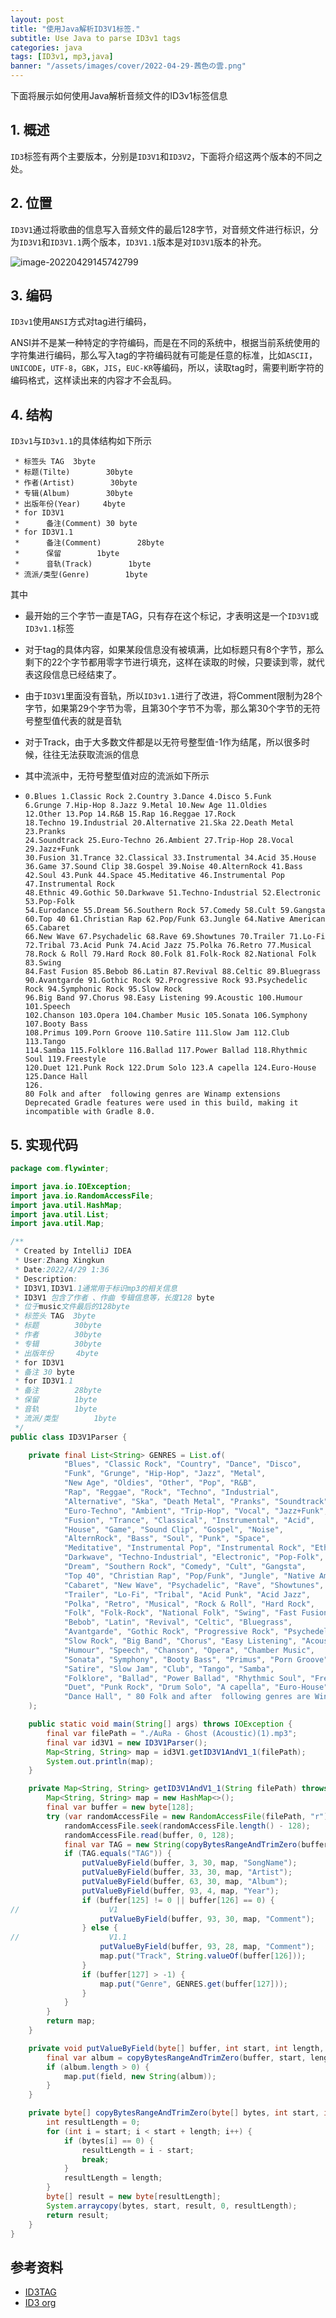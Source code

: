 ```yaml
---
layout: post
title: "使用Java解析ID3V1标签."
subtitle: Use Java to parse ID3v1 tags
categories: java
tags: [ID3v1, mp3,java]
banner: "/assets/images/cover/2022-04-29-茜色の雲.png"
---
```


下面将展示如何使用Java解析音频文件的ID3v1标签信息

<!--more-->

## 1. 概述

`ID3`标签有两个主要版本，分别是`ID3V1`和`ID3V2`，下面将介绍这两个版本的不同之处。

## 2. 位置

`ID3V1`通过将歌曲的信息写入音频文件的最后128字节，对音频文件进行标识，分为`ID3V1`和`ID3V1.1`两个版本，`ID3V1.1`版本是对`ID3V1`版本的补充。

![image-20220429145742799](../assets/images/resource/2022-04-29-解析音乐标签.assets/image-20220429145742799.png)

## 3. 编码

`ID3v1`使用`ANSI`方式对tag进行编码，

ANSI并不是某一种特定的字符编码，而是在不同的系统中，根据当前系统使用的字符集进行编码，那么写入tag的字符编码就有可能是任意的标准，比如`ASCII`，`UNICODE`，`UTF-8`，`GBK`，`JIS`，`EUC-KR`等编码，所以，读取tag时，需要判断字符的编码格式，这样读出来的内容才不会乱码。

## 4. 结构

`ID3v1`与`ID3v1.1`的具体结构如下所示

```ANSII
 * 标签头 TAG  3byte
 * 标题(Tilte)        30byte
 * 作者(Artist)        30byte
 * 专辑(Album)        30byte
 * 出版年份(Year)     4byte
 * for ID3V1
 *      备注(Comment) 30 byte
 * for ID3V1.1
 *      备注(Comment)        28byte
 *      保留        1byte
 *      音轨(Track)        1byte
 * 流派/类型(Genre)        1byte
```

其中

- 最开始的三个字节一直是TAG，只有存在这个标记，才表明这是一个`ID3V1`或`ID3v1.1`标签

- 对于tag的具体内容，如果某段信息没有被填满，比如标题只有8个字节，那么剩下的22个字节都用零字节进行填充，这样在读取的时候，只要读到零，就代表这段信息已经结束了。

- 由于`ID3V1`里面没有音轨，所以`ID3v1.1`进行了改进，将Comment限制为28个字节，如果第29个字节为零，且第30个字节不为零，那么第30个字节的无符号整型值代表的就是音轨

- 对于Track，由于大多数文件都是以无符号整型值-1作为结尾，所以很多时候，往往无法获取流派的信息

- 其中流派中，无符号整型值对应的流派如下所示

- ```
  0.Blues 1.Classic Rock 2.Country 3.Dance 4.Disco 5.Funk 
  6.Grunge 7.Hip-Hop 8.Jazz 9.Metal 10.New Age 11.Oldies 
  12.Other 13.Pop 14.R&B 15.Rap 16.Reggae 17.Rock 
  18.Techno 19.Industrial 20.Alternative 21.Ska 22.Death Metal 23.Pranks 
  24.Soundtrack 25.Euro-Techno 26.Ambient 27.Trip-Hop 28.Vocal 29.Jazz+Funk 
  30.Fusion 31.Trance 32.Classical 33.Instrumental 34.Acid 35.House 
  36.Game 37.Sound Clip 38.Gospel 39.Noise 40.AlternRock 41.Bass 
  42.Soul 43.Punk 44.Space 45.Meditative 46.Instrumental Pop 47.Instrumental Rock 
  48.Ethnic 49.Gothic 50.Darkwave 51.Techno-Industrial 52.Electronic 53.Pop-Folk 
  54.Eurodance 55.Dream 56.Southern Rock 57.Comedy 58.Cult 59.Gangsta 
  60.Top 40 61.Christian Rap 62.Pop/Funk 63.Jungle 64.Native American 65.Cabaret 
  66.New Wave 67.Psychadelic 68.Rave 69.Showtunes 70.Trailer 71.Lo-Fi 
  72.Tribal 73.Acid Punk 74.Acid Jazz 75.Polka 76.Retro 77.Musical 
  78.Rock & Roll 79.Hard Rock 80.Folk 81.Folk-Rock 82.National Folk 83.Swing 
  84.Fast Fusion 85.Bebob 86.Latin 87.Revival 88.Celtic 89.Bluegrass 
  90.Avantgarde 91.Gothic Rock 92.Progressive Rock 93.Psychedelic Rock 94.Symphonic Rock 95.Slow Rock 
  96.Big Band 97.Chorus 98.Easy Listening 99.Acoustic 100.Humour 101.Speech 
  102.Chanson 103.Opera 104.Chamber Music 105.Sonata 106.Symphony 107.Booty Bass 
  108.Primus 109.Porn Groove 110.Satire 111.Slow Jam 112.Club 113.Tango 
  114.Samba 115.Folklore 116.Ballad 117.Power Ballad 118.Rhythmic Soul 119.Freestyle 
  120.Duet 121.Punk Rock 122.Drum Solo 123.A capella 124.Euro-House 125.Dance Hall 
  126. 
  80 Folk and after  following genres are Winamp extensions 
  Deprecated Gradle features were used in this build, making it incompatible with Gradle 8.0.
  ```

## 5. 实现代码

```java
package com.flywinter;

import java.io.IOException;
import java.io.RandomAccessFile;
import java.util.HashMap;
import java.util.List;
import java.util.Map;

/**
 * Created by IntelliJ IDEA
 * User:Zhang Xingkun
 * Date:2022/4/29 1:36
 * Description:
 * ID3V1,ID3V1.1通常用于标识mp3的相关信息
 * ID3V1 包含了作者 、作曲 专辑信息等，长度128 byte
 * 位于music文件最后的128byte
 * 标签头 TAG  3byte
 * 标题        30byte
 * 作者        30byte
 * 专辑        30byte
 * 出版年份     4byte
 * for ID3V1
 * 备注 30 byte
 * for ID3V1.1
 * 备注        28byte
 * 保留        1byte
 * 音轨        1byte
 * 流派/类型        1byte
 */
public class ID3V1Parser {

    private final List<String> GENRES = List.of(
            "Blues", "Classic Rock", "Country", "Dance", "Disco",
            "Funk", "Grunge", "Hip-Hop", "Jazz", "Metal",
            "New Age", "Oldies", "Other", "Pop", "R&B",
            "Rap", "Reggae", "Rock", "Techno", "Industrial",
            "Alternative", "Ska", "Death Metal", "Pranks", "Soundtrack",
            "Euro-Techno", "Ambient", "Trip-Hop", "Vocal", "Jazz+Funk",
            "Fusion", "Trance", "Classical", "Instrumental", "Acid",
            "House", "Game", "Sound Clip", "Gospel", "Noise",
            "AlternRock", "Bass", "Soul", "Punk", "Space",
            "Meditative", "Instrumental Pop", "Instrumental Rock", "Ethnic", "Gothic",
            "Darkwave", "Techno-Industrial", "Electronic", "Pop-Folk", "Eurodance",
            "Dream", "Southern Rock", "Comedy", "Cult", "Gangsta",
            "Top 40", "Christian Rap", "Pop/Funk", "Jungle", "Native American",
            "Cabaret", "New Wave", "Psychadelic", "Rave", "Showtunes",
            "Trailer", "Lo-Fi", "Tribal", "Acid Punk", "Acid Jazz",
            "Polka", "Retro", "Musical", "Rock & Roll", "Hard Rock",
            "Folk", "Folk-Rock", "National Folk", "Swing", "Fast Fusion",
            "Bebob", "Latin", "Revival", "Celtic", "Bluegrass",
            "Avantgarde", "Gothic Rock", "Progressive Rock", "Psychedelic Rock", "Symphonic Rock",
            "Slow Rock", "Big Band", "Chorus", "Easy Listening", "Acoustic",
            "Humour", "Speech", "Chanson", "Opera", "Chamber Music",
            "Sonata", "Symphony", "Booty Bass", "Primus", "Porn Groove",
            "Satire", "Slow Jam", "Club", "Tango", "Samba",
            "Folklore", "Ballad", "Power Ballad", "Rhythmic Soul", "Freestyle",
            "Duet", "Punk Rock", "Drum Solo", "A capella", "Euro-House",
            "Dance Hall", " 80 Folk and after  following genres are Winamp extensions"
    );

    public static void main(String[] args) throws IOException {
        final var filePath = "./AuRa - Ghost (Acoustic)(1).mp3";
        final var id3V1 = new ID3V1Parser();
        Map<String, String> map = id3V1.getID3V1AndV1_1(filePath);
        System.out.println(map);
    }

    private Map<String, String> getID3V1AndV1_1(String filePath) throws IOException {
        Map<String, String> map = new HashMap<>();
        final var buffer = new byte[128];
        try (var randomAccessFile = new RandomAccessFile(filePath, "r")) {
            randomAccessFile.seek(randomAccessFile.length() - 128);
            randomAccessFile.read(buffer, 0, 128);
            final var TAG = new String(copyBytesRangeAndTrimZero(buffer, 0, 3));
            if (TAG.equals("TAG")) {
                putValueByField(buffer, 3, 30, map, "SongName");
                putValueByField(buffer, 33, 30, map, "Artist");
                putValueByField(buffer, 63, 30, map, "Album");
                putValueByField(buffer, 93, 4, map, "Year");
                if (buffer[125] != 0 || buffer[126] == 0) {
//                    V1
                    putValueByField(buffer, 93, 30, map, "Comment");
                } else {
//                    V1.1
                    putValueByField(buffer, 93, 28, map, "Comment");
                    map.put("Track", String.valueOf(buffer[126]));
                }
                if (buffer[127] > -1) {
                    map.put("Genre", GENRES.get(buffer[127]));
                }
            }
        }
        return map;
    }

    private void putValueByField(byte[] buffer, int start, int length, Map<String, String> map, String field) {
        final var album = copyBytesRangeAndTrimZero(buffer, start, length);
        if (album.length > 0) {
            map.put(field, new String(album));
        }
    }

    private byte[] copyBytesRangeAndTrimZero(byte[] bytes, int start, int length) {
        int resultLength = 0;
        for (int i = start; i < start + length; i++) {
            if (bytes[i] == 0) {
                resultLength = i - start;
                break;
            }
            resultLength = length;
        }
        byte[] result = new byte[resultLength];
        System.arraycopy(bytes, start, result, 0, resultLength);
        return result;
    }
}
```



## 参考资料

- [ID3TAG](https://mutagen-specs.readthedocs.io/en/latest/id3/id3v2.2.html)
- [ID3 org](https://id3.org/ID3v1)

